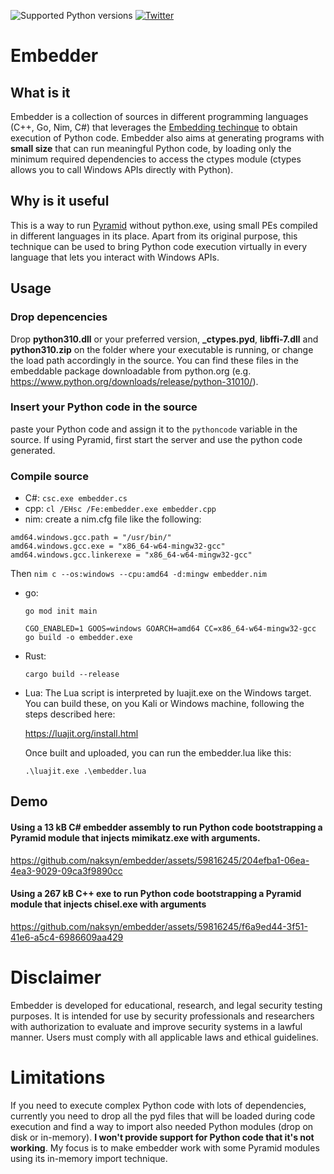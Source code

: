 ![Supported Python versions](https://img.shields.io/badge/python-3.7+-blue.svg) [![Twitter](https://img.shields.io/twitter/follow/naksyn?label=naksyn&style=social)](https://twitter.com/intent/follow?screen_name=naksyn)

# Embedder

## What is it

Embedder is a collection of sources in different programming languages (C++, Go, Nim, C#) that leverages the [Embedding techinque](https://docs.python.org/3/extending/embedding.html) to obtain execution of Python code.
Embedder also aims at generating programs with **small size** that can run meaningful Python code, by loading only the minimum required dependencies to access the ctypes module (ctypes allows you to call Windows APIs directly with Python).

## Why is it useful

This is a way to run [Pyramid](https://github.com/naksyn/Pyramid) without python.exe, using small PEs compiled in different languages in its place. Apart from its original purpose, this technique can be used to bring Python code execution virtually in every language that lets you interact with Windows APIs.

## Usage

### Drop depencencies
Drop **python310.dll** or your preferred version, **_ctypes.pyd**, **libffi-7.dll** and **python310.zip** on the folder where your executable is running, or change the load path accordingly in the source. You can find these files in the embeddable package downloadable from python.org (e.g. https://www.python.org/downloads/release/python-31010/).

### Insert your Python code in the source
paste your Python code and assign it to the `pythoncode` variable in the source. If using Pyramid, first start the server and use the python code generated.


### Compile source

 * C#: `csc.exe embedder.cs`
 * cpp: `cl /EHsc /Fe:embedder.exe embedder.cpp`
 * nim: create a nim.cfg file like the following:
```
amd64.windows.gcc.path = "/usr/bin/"
amd64.windows.gcc.exe = "x86_64-w64-mingw32-gcc"
amd64.windows.gcc.linkerexe = "x86_64-w64-mingw32-gcc"
```
Then `nim c --os:windows --cpu:amd64 -d:mingw embedder.nim`
 * go:
   ```
   go mod init main
   
   CGO_ENABLED=1 GOOS=windows GOARCH=amd64 CC=x86_64-w64-mingw32-gcc go build -o embedder.exe
   ```
 * Rust:
   ```
   cargo build --release
   ```
 * Lua:
   The Lua script is interpreted by luajit.exe on the Windows target. You can build these, on you Kali or Windows machine, following the steps described here:

   https://luajit.org/install.html


   Once built and uploaded, you can run the embedder.lua like this:

   ```
   .\luajit.exe .\embedder.lua
   ```

## Demo

#### Using a **13 kB**  C# embedder assembly to run Python code bootstrapping a Pyramid module that injects mimikatz.exe with arguments.


https://github.com/naksyn/embedder/assets/59816245/204efba1-06ea-4ea3-9029-09ca3f9890cc

#### Using a 267 kB C++ exe to run Python code bootstrapping a Pyramid module that injects chisel.exe with arguments

https://github.com/naksyn/embedder/assets/59816245/f6a9ed44-3f51-41e6-a5c4-6986609aa429

# Disclaimer

Embedder is developed for educational, research, and legal security testing purposes. It is intended for use by security professionals and researchers with authorization to evaluate and improve security systems in a lawful manner.
Users must comply with all applicable laws and ethical guidelines.

# Limitations

If you need to execute complex Python code with lots of dependencies, currently you need to drop all the pyd files that will be loaded during code execution and find a way to import also needed Python modules (drop on disk or in-memory).
**I won't provide support for Python code that it's not working**. My focus is to make embedder work with some Pyramid modules using its in-memory import technique.

